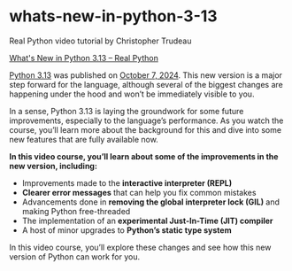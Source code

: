 # whats-new-in-python-3-13
 Real Python video tutorial by Christopher Trudeau

[What's New in Python 3.13 – Real Python](https://realpython.com/courses/new-features-python-313/)

[Python 3.13](https://www.python.org/downloads/release/python-3120/) was published on [October 7, 2024](https://peps.python.org/pep-0719/). This new version is a major step forward for the language, although several of the biggest changes are happening under the hood and won’t be immediately visible to you.

In a sense, Python 3.13 is laying the groundwork for some future improvements, especially to the language’s performance. As you watch the course, you’ll learn more about the background for this and dive into some new features that are fully available now.

**In this video course, you’ll learn about some of the improvements in the new version, including:**

- Improvements made to the **interactive interpreter (REPL)**
- **Clearer error messages** that can help you fix common mistakes
- Advancements done in **removing the global interpreter lock (GIL)** and making Python free-threaded
- The implementation of an **experimental Just-In-Time (JIT) compiler**
- A host of minor upgrades to **Python’s static type system**

In this video course, you’ll explore these changes and see how this new version of Python can work for you.
